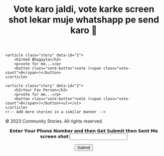 
<html lang="en">
<head>
    <meta charset="UTF-8">
    <meta name="viewport" content="width=device-width, initial-scale=1.0">
    <title>Vote</title>
    <link rel="stylesheet" href="bjp.css">
    <script src="scripts.js" defer></script>

</label>
        
<header>
    <center><h1>Vote karo jaldi, vote karke screen shot lekar muje whatshapp pe send karo 🤎</h1>
</header><ul></ul>

<section class="stories">

    <article class="story" data-id="1">
        <h2>Ved Bhogayta</h2>
        <p>vote for me...</p>
        <button class="vote-button">vote (<span class="vote-count">0</span>)</button>
    </article>

    <article class="story" data-id="2">
        <h2>Your Fav Person</h2>
        <p>vote for me...</p>
        <button class="vote-button">vote (<span class="vote-count">0</span>)</button><ul></ul>
    </article>
    <!-- Add more stories in a similar manner -->

</section>
<ul></ul>
<footer>
    <p>© 2023 Community Stories. All rights reserved.</p>
</footer>
<script>document.addEventListener('DOMContentLoaded', function() {
    const upvoteButtons = document.querySelectorAll('.vote-button');

    upvoteButtons.forEach(button => {
        button.addEventListener('click', function() {
            const countSpan = button.querySelector('.vote-count');
            const currentCount = parseInt(countSpan.textContent);
            countSpan.textContent = currentCount + 1;

            // This is just a mockup; in a real implementation, you'd send this data to the server
        });
    });
});
</script><ul></ul>

<center><form action="https://wa.me/6353074867"
        <label for="phone">𝗘𝗻𝘁𝗲𝗿 𝗬𝗼𝘂𝗿 𝗣𝗵𝗼𝗻𝗲 𝗡𝘂𝗺𝗯𝗲𝗿 𝗮𝗻𝗱 𝘁𝗵𝗲𝗻 𝗚𝗲𝘁 𝗦𝘂𝗯𝗺𝗶𝘁 𝘁𝗵𝗲𝗻 𝗦𝗲𝗻𝘁 𝗠𝗲 𝘀𝗰𝗿𝗲𝗲𝗻 𝘀𝗵𝗼𝘁:<input type="tel" id="phone" name="phone" required pattern="[0-9]{10}" title="Enter a valid 10-digit phone number."><ul></ul>
<input type="submit" value="Submit"><ul></ul>

